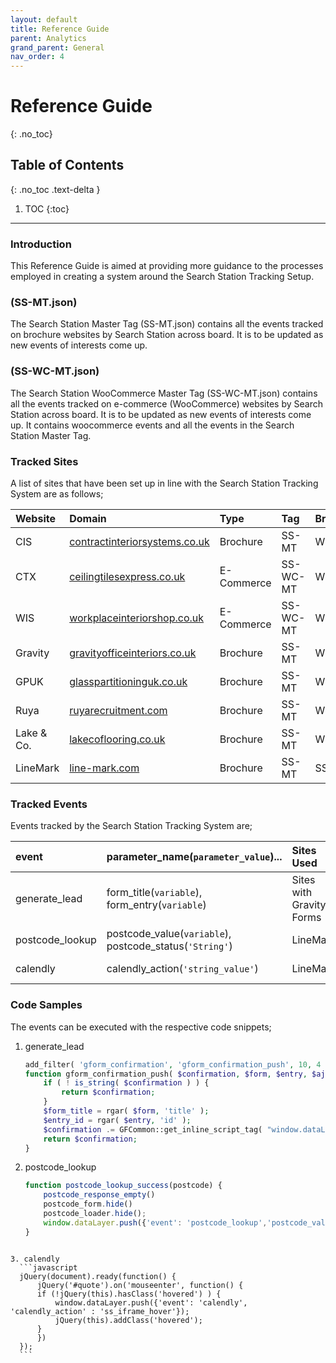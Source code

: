 ```yaml
---
layout: default
title: Reference Guide
parent: Analytics
grand_parent: General
nav_order: 4
---
```


# Reference Guide
{: .no_toc}

## Table of Contents
{: .no_toc .text-delta }

1. TOC
{:toc}
---

### Introduction
This Reference Guide is aimed at providing more guidance to the processes employed in creating a system around the Search Station Tracking Setup. 

### (SS-MT.json)
The Search Station Master Tag (SS-MT.json) contains all the events tracked on brochure websites by Search Station across board. It is to be updated as new events of interests come up. 

### (SS-WC-MT.json)
The Search Station WooCommerce Master Tag (SS-WC-MT.json) contains all the events tracked on e-commerce (WooCommerce) websites by Search Station across board. It is to be updated as new events of interests come up. It contains woocommerce events and all the events in the Search Station Master Tag.

### Tracked Sites
A list of sites that have been set up in line with the Search Station Tracking System are as follows; 

| Website       | Domain                                                                                                 | Type       | Tag       | Brand |
|:--------------|:-------------------------------------------------------------------------------------------------------|:-----------|:----------|:------|
| CIS           | <a href="https://www.contractinteriorsystems.co.uk/" target="_blank">contractinteriorsystems.co.uk</a> | Brochure   | SS-MT     |  WIC  |
| CTX           | <a href="https://ceilingtilesexpress.co.uk/" target="_blank">ceilingtilesexpress.co.uk</a>             | E-Commerce | SS-WC-MT  |  WIC  |
| WIS           | <a href="https://workplaceinteriorshop.co.uk/" target="_blank">workplaceinteriorshop.co.uk</a>         | E-Commerce | SS-WC-MT  |  WIC  |
| Gravity       | <a href="https://www.gravityofficeinteriors.co.uk/" target="_blank">gravityofficeinteriors.co.uk</a>   | Brochure   | SS-MT     |  WIC  |
| GPUK          | <a href="https://www.glasspartitioninguk.co.uk/" target="_blank">glasspartitioninguk.co.uk</a>         | Brochure   | SS-MT     |  WIC  |
| Ruya          | <a href="https://ruyarecruitment.com/" target="_blank">ruyarecruitment.com</a>                         | Brochure   | SS-MT     |  WIC  |
| Lake & Co.    | <a href="https://lakecoflooring.co.uk/" target="_blank">lakecoflooring.co.uk</a>                       | Brochure   | SS-MT     |  WIC  |
| LineMark      | <a href="https://www.line-mark.com/" target="_blank">line-mark.com</a>                                 | Brochure   | SS-MT     |  SS   |



### Tracked Events
Events tracked by the Search Station Tracking System are;

| event            | parameter_name(`parameter_value`)...                     | Sites Used               | Theoretical file    | Push Tech   |
|:-----------------|:---------------------------------------------------------|:-------------------------|:--------------------|:------------|
| generate_lead    | form_title(`variable`), form_entry(`variable`)           | Sites with Gravity Forms | theme-support.php   | PHP         |
| postcode_lookup  | postcode_value(`variable`), postcode_status(`'String'`)  | LineMark                 | postcode-lookup.php | JavaScript  |
| calendly         | calendly_action(`'string_value'`)                        | LineMark                 | ga-events.js        | JavaScript  |

### Code Samples
The events can be executed with the respective code snippets;
1. generate_lead
    ```php
    add_filter( 'gform_confirmation', 'gform_confirmation_push', 10, 4 );
    function gform_confirmation_push( $confirmation, $form, $entry, $ajax ) {
        if ( ! is_string( $confirmation ) ) {
            return $confirmation;
        }
        $form_title = rgar( $form, 'title' );
        $entry_id = rgar( $entry, 'id' );
        $confirmation .= GFCommon::get_inline_script_tag( "window.dataLayer.push({'event': 'generate_lead','form_title': '$form_title', 'form_entry' : ".$entry_id."});" );
        return $confirmation;
    }
    ```

2. postcode_lookup
    ```javascript
    function postcode_lookup_success(postcode) {
        postcode_response_empty()
        postcode_form.hide()
        postcode_loader.hide();
        window.dataLayer.push({'event': 'postcode_lookup','postcode_value': postcode, 'postcode_status' : 'Found'});
    }
  ```

3. calendly
    ```javascript
    jQuery(document).ready(function() {
        jQuery('#quote').on('mouseenter', function() {
        if (!jQuery(this).hasClass('hovered') ) {
            window.dataLayer.push({'event': 'calendly', 'calendly_action' : 'ss_iframe_hover'});
            jQuery(this).addClass('hovered');
        }
        })
    });
    ```
